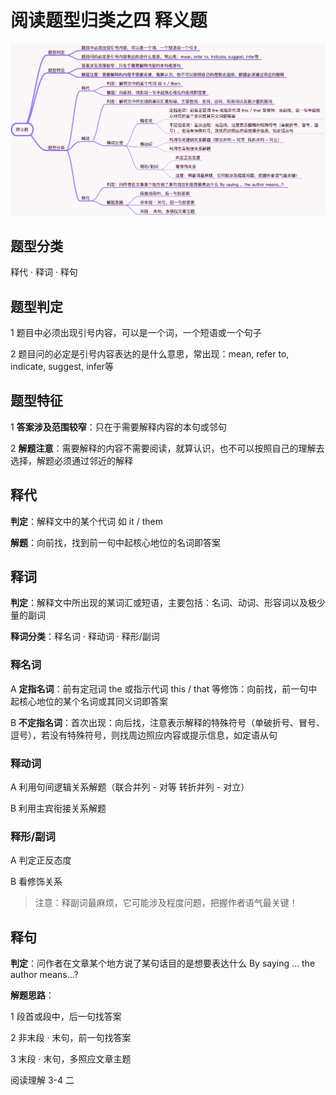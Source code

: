# 阅读题型归类之四 释义题

![释义题](images/释义题.png)

## 题型分类

释代 · 释词 · 释句

## 题型判定

1 题目中必须出现引号内容，可以是一个词，一个短语或一个句子

2 题目问的必定是引号内容表达的是什么意思，常出现：mean, refer to, indicate, suggest, infer等

## 题型特征

1 **答案涉及范围较窄**：只在于需要解释内容的本句或邻句

2 **解题注意**：需要解释的内容不需要阅读，就算认识，也不可以按照自己的理解去选择，解题必须通过邻近的解释

## 释代

**判定**：解释文中的某个代词 如 it / them

**解题**：向前找，找到前一句中起核心地位的名词即答案

## 释词

**判定**：解释文中所出现的某词汇或短语，主要包括：名词、动词、形容词以及极少量的副词

**释词分类**：释名词 · 释动词 · 释形/副词

### 释名词

A **定指名词**：前有定冠词 the 或指示代词 this / that 等修饰：向前找，前一句中起核心地位的某个名词或其同义词即答案

B **不定指名词**：首次出现：向后找，注意表示解释的特殊符号（单破折号、冒号、逗号），若没有特殊符号，则找周边照应内容或提示信息，如定语从句

### 释动词

A 利用句间逻辑关系解题（联合并列 - 对等  转折并列 - 对立）

B 利用主宾衔接关系解题

### 释形/副词

A 判定正反态度

B 看修饰关系

> 注意：释副词最麻烦，它可能涉及程度问题，把握作者语气最关键！

## 释句

**判定**：问作者在文章某个地方说了某句话目的是想要表达什么 By saying ... the author means...?

**解题思路**：

1 段首或段中，后一句找答案

2 非末段 · 末句，前一句找答案

3 末段 · 末句，多照应文章主题

阅读理解 3-4  二
